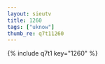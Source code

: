 ```yaml
--- 
layout: sieutv
title: 1260
tags: ["uknow"]
thumb_re: q7t11260
---
```

{% include q7t1 key="1260" %} 
